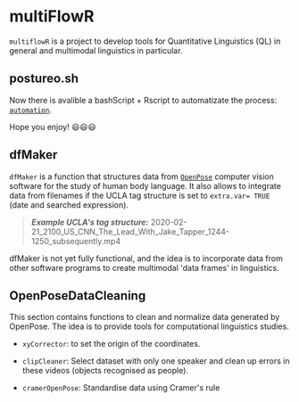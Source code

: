 # multiFlowR

`multiflowR` is a project to develop tools for Quantitative Linguistics (QL) in general and multimodal linguistics in particular.

## postureo.sh

Now there is avalible a bashScript + Rscript to automatizate the process:  [`automation`](https://github.com/daedalusLAB/multiFlowR/tree/main/automation). 

Hope you enjoy! :smiley::smiley::smiley: 


## dfMaker

`dfMaker` is a function that structures data from [`OpenPose`](https://github.com/CMU-Perceptual-Computing-Lab/openpose) computer vision software for the study of human body language. It also allows to integrate data from filenames if the UCLA tag structure is set to `extra.var= TRUE` (date and searched expression).

> ***Example UCLA's tag structure:*** 2020-02-21_2100_US_CNN_The_Lead_With_Jake_Tapper_1244-1250_subsequently.mp4

dfMaker is not yet fully functional, and the idea is to incorporate data from other software programs to create multimodal 'data frames' in linguistics.

## OpenPoseDataCleaning

This section contains functions to clean and normalize data generated by OpenPose. The idea is to provide tools for computational linguistics studies.

* `xyCorrector`: to set the origin of the coordinates.

* `clipCleaner`: Select dataset with only one speaker and clean up errors in these videos (objects recognised as people).

* `cramerOpenPose`: Standardise data using Cramer's rule 


